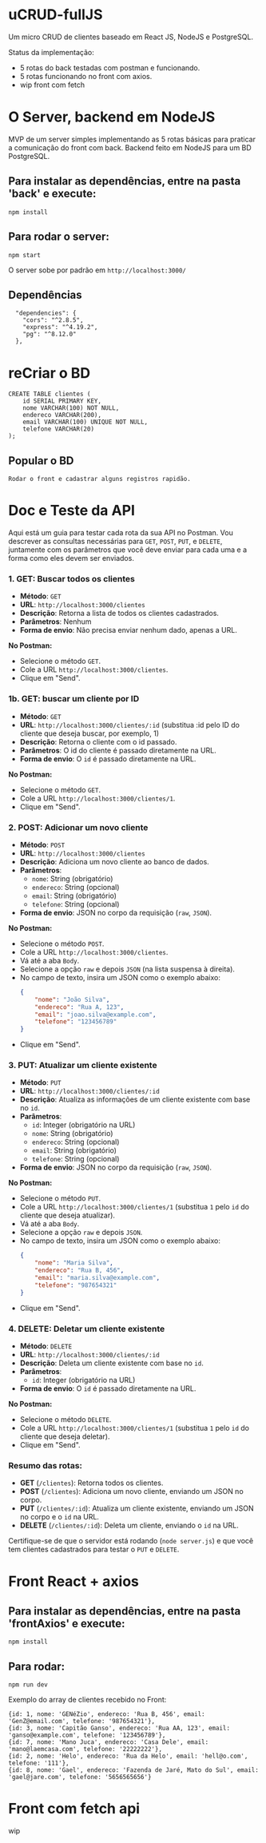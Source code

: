 # uCRUD-fullJS
Um micro CRUD de clientes baseado em React JS, NodeJS e PostgreSQL.




Status da implementação: 
- 5 rotas do back testadas com postman e funcionando.
- 5 rotas funcionando no front com axios.
- wip front com fetch



# O Server, backend em NodeJS

MVP de um server simples implementando as 5 rotas básicas para praticar a comunicação do front com back. Backend feito em NodeJS para um BD PostgreSQL.

## Para instalar as dependências, entre na pasta 'back' e execute:
```
npm install
```

## Para rodar o server:
```
npm start 
```

O server sobe por padrão em `http://localhost:3000/`

## Dependências
```
  "dependencies": {
    "cors": "^2.8.5",
    "express": "^4.19.2",
    "pg": "^8.12.0"
  },
```

# reCriar o BD
```
CREATE TABLE clientes (
    id SERIAL PRIMARY KEY,
    nome VARCHAR(100) NOT NULL,
    endereco VARCHAR(200),
    email VARCHAR(100) UNIQUE NOT NULL,
    telefone VARCHAR(20)
);
```
## Popular o BD
```
Rodar o front e cadastrar alguns registros rapidão.
```


# Doc e Teste da API
Aqui está um guia para testar cada rota da sua API no Postman. Vou descrever as consultas necessárias para `GET`, `POST`, `PUT`, e `DELETE`, juntamente com os parâmetros que você deve enviar para cada uma e a forma como eles devem ser enviados.

### 1. **GET: Buscar todos os clientes**
   - **Método**: `GET`
   - **URL**: `http://localhost:3000/clientes`
   - **Descrição**: Retorna a lista de todos os clientes cadastrados.
   - **Parâmetros**: Nenhum
   - **Forma de envio**: Não precisa enviar nenhum dado, apenas a URL.

   **No Postman:**
   - Selecione o método `GET`.
   - Cole a URL `http://localhost:3000/clientes`.
   - Clique em "Send".

### 1b. **GET: buscar um cliente por ID**
   - **Método**: `GET`
   - **URL**: `http://localhost:3000/clientes/:id` (substitua :id pelo ID do cliente que deseja buscar, por exemplo, 1)
   - **Descrição**: Retorna o cliente com o id passado.
   - **Parâmetros**: O id do cliente é passado diretamente na URL.
   - **Forma de envio**: O `id` é passado diretamente na URL.

   **No Postman:**
   - Selecione o método `GET`.
   - Cole a URL `http://localhost:3000/clientes/1`.
   - Clique em "Send".


### 2. **POST: Adicionar um novo cliente**
   - **Método**: `POST`
   - **URL**: `http://localhost:3000/clientes`
   - **Descrição**: Adiciona um novo cliente ao banco de dados.
   - **Parâmetros**:
     - `nome`: String (obrigatório)
     - `endereco`: String (opcional)
     - `email`: String (obrigatório)
     - `telefone`: String (opcional)
   - **Forma de envio**: JSON no corpo da requisição (`raw`, `JSON`).

   **No Postman:**
   - Selecione o método `POST`.
   - Cole a URL `http://localhost:3000/clientes`.
   - Vá até a aba `Body`.
   - Selecione a opção `raw` e depois `JSON` (na lista suspensa à direita).
   - No campo de texto, insira um JSON como o exemplo abaixo:
     ```json
     {
         "nome": "João Silva",
         "endereco": "Rua A, 123",
         "email": "joao.silva@example.com",
         "telefone": "123456789"
     }
     ```
   - Clique em "Send".

### 3. **PUT: Atualizar um cliente existente**
   - **Método**: `PUT`
   - **URL**: `http://localhost:3000/clientes/:id`
   - **Descrição**: Atualiza as informações de um cliente existente com base no `id`.
   - **Parâmetros**:
     - `id`: Integer (obrigatório na URL)
     - `nome`: String (obrigatório)
     - `endereco`: String (opcional)
     - `email`: String (obrigatório)
     - `telefone`: String (opcional)
   - **Forma de envio**: JSON no corpo da requisição (`raw`, `JSON`).

   **No Postman:**
   - Selecione o método `PUT`.
   - Cole a URL `http://localhost:3000/clientes/1` (substitua `1` pelo `id` do cliente que deseja atualizar).
   - Vá até a aba `Body`.
   - Selecione a opção `raw` e depois `JSON`.
   - No campo de texto, insira um JSON como o exemplo abaixo:
     ```json
     {
         "nome": "Maria Silva",
         "endereco": "Rua B, 456",
         "email": "maria.silva@example.com",
         "telefone": "987654321"
     }
     ```
   - Clique em "Send".

### 4. **DELETE: Deletar um cliente existente**
   - **Método**: `DELETE`
   - **URL**: `http://localhost:3000/clientes/:id`
   - **Descrição**: Deleta um cliente existente com base no `id`.
   - **Parâmetros**:
     - `id`: Integer (obrigatório na URL)
   - **Forma de envio**: O `id` é passado diretamente na URL.

   **No Postman:**
   - Selecione o método `DELETE`.
   - Cole a URL `http://localhost:3000/clientes/1` (substitua `1` pelo `id` do cliente que deseja deletar).
   - Clique em "Send".

### Resumo das rotas:

- **GET** (`/clientes`): Retorna todos os clientes.
- **POST** (`/clientes`): Adiciona um novo cliente, enviando um JSON no corpo.
- **PUT** (`/clientes/:id`): Atualiza um cliente existente, enviando um JSON no corpo e o `id` na URL.
- **DELETE** (`/clientes/:id`): Deleta um cliente, enviando o `id` na URL.

Certifique-se de que o servidor está rodando (`node server.js`) e que você tem clientes cadastrados para testar o `PUT` e `DELETE`. 



# Front React + axios

## Para instalar as dependências, entre na pasta 'frontAxios' e execute:
```
npm install
```

## Para rodar:
```
npm run dev
```



Exemplo do array de clientes recebido no Front:

```
{id: 1, nome: 'GENéZio', endereco: 'Rua B, 456', email: 'GenZ@email.com', telefone: '987654321'},
{id: 3, nome: 'Capitão Ganso', endereco: 'Rua AA, 123', email: 'ganso@example.com', telefone: '123456789'},
{id: 7, nome: 'Mano Juca', endereco: 'Casa Dele', email: 'mano@laemcasa.com', telefone: '22222222'},
{id: 2, nome: 'Helo', endereco: 'Rua da Helo', email: 'hell@o.com', telefone: '111'},
{id: 8, nome: 'Gael', endereco: 'Fazenda de Jaré, Mato do Sul', email: 'gael@jare.com', telefone: '5656565656'}
```


# Front com fetch api
wip
